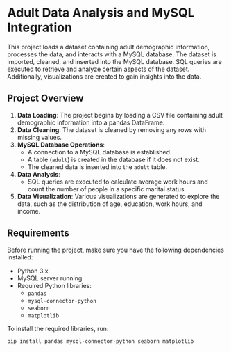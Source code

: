 # Adult Data Analysis and MySQL Integration

This project loads a dataset containing adult demographic information, processes the data, and interacts with a MySQL database. The dataset is imported, cleaned, and inserted into the MySQL database. SQL queries are executed to retrieve and analyze certain aspects of the dataset. Additionally, visualizations are created to gain insights into the data.

## Project Overview

1. **Data Loading**: The project begins by loading a CSV file containing adult demographic information into a pandas DataFrame.
2. **Data Cleaning**: The dataset is cleaned by removing any rows with missing values.
3. **MySQL Database Operations**:
   - A connection to a MySQL database is established.
   - A table (`adult`) is created in the database if it does not exist.
   - The cleaned data is inserted into the `adult` table.
4. **Data Analysis**:
   - SQL queries are executed to calculate average work hours and count the number of people in a specific marital status.
5. **Data Visualization**: Various visualizations are generated to explore the data, such as the distribution of age, education, work hours, and income.

## Requirements

Before running the project, make sure you have the following dependencies installed:

- Python 3.x
- MySQL server running
- Required Python libraries:
  - `pandas`
  - `mysql-connector-python`
  - `seaborn`
  - `matplotlib`

To install the required libraries, run:

```bash
pip install pandas mysql-connector-python seaborn matplotlib
